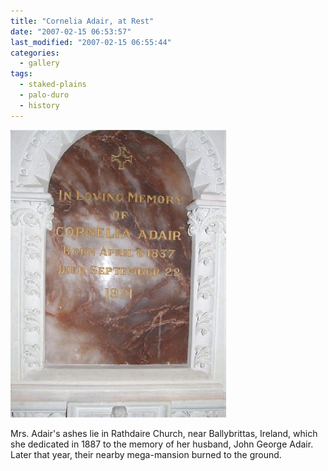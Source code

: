 ```yaml
---
title: "Cornelia Adair, at Rest"
date: "2007-02-15 06:53:57"
last_modified: "2007-02-15 06:55:44"
categories:
  - gallery
tags:
  - staked-plains
  - palo-duro
  - history  
---
```

![178](/images/gallery/178.jpg)

Mrs. Adair's ashes lie in Rathdaire Church, near Ballybrittas, Ireland, which she dedicated in 1887 to the memory of her husband, John George Adair. Later that year, their nearby mega-mansion burned to the ground.
